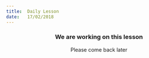 ```yaml
---
title:  Daily Lesson
date:   17/02/2018
---
```


### <center>We are working on this lesson</center>
<center>Please come back later</center>
